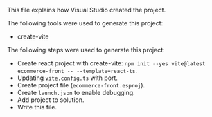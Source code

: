 This file explains how Visual Studio created the project.

The following tools were used to generate this project:
- create-vite

The following steps were used to generate this project:
- Create react project with create-vite: `npm init --yes vite@latest ecommerce-front -- --template=react-ts`.
- Updating `vite.config.ts` with port.
- Create project file (`ecommerce-front.esproj`).
- Create `launch.json` to enable debugging.
- Add project to solution.
- Write this file.

